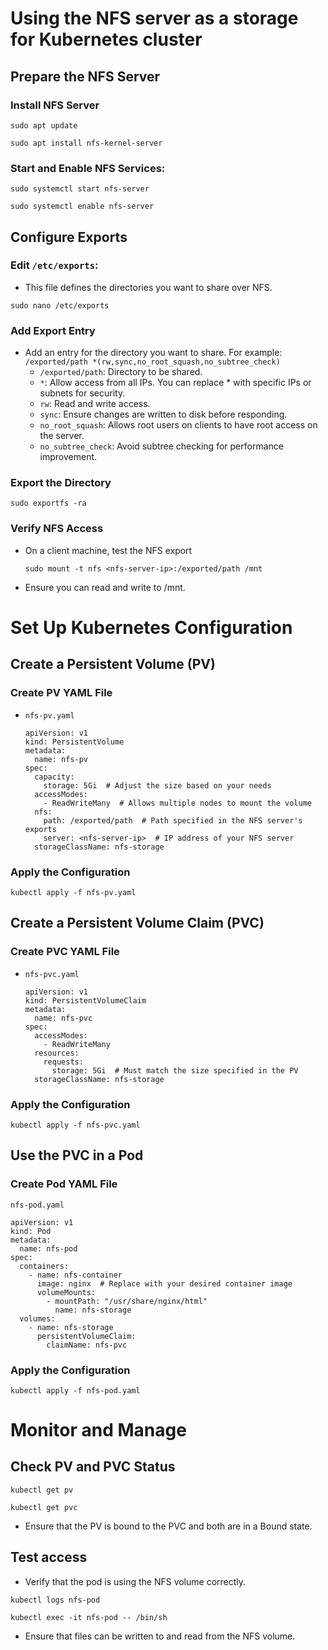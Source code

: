 # Using the NFS server as a storage for Kubernetes cluster
## Prepare the NFS Server
### Install NFS Server
```
sudo apt update
```
```
sudo apt install nfs-kernel-server
```

### Start and Enable NFS Services:
```
sudo systemctl start nfs-server
```
```
sudo systemctl enable nfs-server
```

## Configure Exports
### Edit `/etc/exports`:
- This file defines the directories you want to share over NFS.
```
sudo nano /etc/exports
```
### Add Export Entry
- Add an entry for the directory you want to share. For example:
  ```/exported/path *(rw,sync,no_root_squash,no_subtree_check)```
  - `/exported/path`: Directory to be shared.
  - `*`: Allow access from all IPs. You can replace * with specific IPs or subnets for security.
  - `rw`: Read and write access.
  - `sync`: Ensure changes are written to disk before responding.
  - `no_root_squash`: Allows root users on clients to have root access on the server.
  - `no_subtree_check`: Avoid subtree checking for performance improvement.

### Export the Directory
```
sudo exportfs -ra
```

### Verify NFS Access
- On a client machine, test the NFS export
  ```
  sudo mount -t nfs <nfs-server-ip>:/exported/path /mnt
  ```
- Ensure you can read and write to /mnt.

# Set Up Kubernetes Configuration
## Create a Persistent Volume (PV)
### Create PV YAML File
- `nfs-pv.yaml`
  ```
  apiVersion: v1
  kind: PersistentVolume
  metadata:
    name: nfs-pv
  spec:
    capacity:
      storage: 5Gi  # Adjust the size based on your needs
    accessModes:
      - ReadWriteMany  # Allows multiple nodes to mount the volume
    nfs:
      path: /exported/path  # Path specified in the NFS server's exports
      server: <nfs-server-ip>  # IP address of your NFS server
    storageClassName: nfs-storage
  ```

### Apply the Configuration
```
kubectl apply -f nfs-pv.yaml
```

## Create a Persistent Volume Claim (PVC)
### Create PVC YAML File
- `nfs-pvc.yaml`
  ```
  apiVersion: v1
  kind: PersistentVolumeClaim
  metadata:
    name: nfs-pvc
  spec:
    accessModes:
      - ReadWriteMany
    resources:
      requests:
        storage: 5Gi  # Must match the size specified in the PV
    storageClassName: nfs-storage

### Apply the Configuration
```
kubectl apply -f nfs-pvc.yaml
```

## Use the PVC in a Pod
### Create Pod YAML File
`nfs-pod.yaml`
```
apiVersion: v1
kind: Pod
metadata:
  name: nfs-pod
spec:
  containers:
    - name: nfs-container
      image: nginx  # Replace with your desired container image
      volumeMounts:
        - mountPath: "/usr/share/nginx/html"
          name: nfs-storage
  volumes:
    - name: nfs-storage
      persistentVolumeClaim:
        claimName: nfs-pvc
```
### Apply the Configuration
```
kubectl apply -f nfs-pod.yaml
```

# Monitor and Manage
## Check PV and PVC Status
```
kubectl get pv
```
```
kubectl get pvc
```
- Ensure that the PV is bound to the PVC and both are in a Bound state.

## Test access
- Verify that the pod is using the NFS volume correctly.
```
kubectl logs nfs-pod
```
```
kubectl exec -it nfs-pod -- /bin/sh
```
- Ensure that files can be written to and read from the NFS volume.
